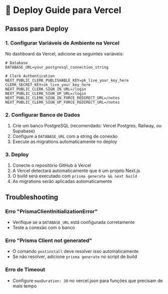 # 🚀 Deploy Guide para Vercel

## Passos para Deploy

### 1. Configurar Variáveis de Ambiente na Vercel

No dashboard da Vercel, adicione as seguintes variáveis:

```env
# Database
DATABASE_URL=your_postgresql_connection_string

# Clerk Authentication
NEXT_PUBLIC_CLERK_PUBLISHABLE_KEY=pk_live_your_key_here
CLERK_SECRET_KEY=sk_live_your_key_here
NEXT_PUBLIC_CLERK_SIGN_IN_URL=/login
NEXT_PUBLIC_CLERK_SIGN_UP_URL=/login
NEXT_PUBLIC_CLERK_SIGN_IN_FORCE_REDIRECT_URL=/notes
NEXT_PUBLIC_CLERK_SIGN_UP_FORCE_REDIRECT_URL=/notes
```

### 2. Configurar Banco de Dados

1. Crie um banco PostgreSQL (recomendado: Vercel Postgres, Railway, ou Supabase)
2. Configure a `DATABASE_URL` com a string de conexão
3. Execute as migrations automaticamente no deploy

### 3. Deploy

1. Conecte o repositório GitHub à Vercel
2. A Vercel detectará automaticamente que é um projeto Next.js
3. O build será executado com `prisma generate && next build`
4. As migrations serão aplicadas automaticamente

## Troubleshooting

### Erro "PrismaClientInitializationError"

- Verifique se a `DATABASE_URL` está configurada corretamente
- Teste a conexão com o banco

### Erro "Prisma Client not generated"

- O comando `postinstall` deve resolver isso automaticamente
- Se não resolver, adicione `prisma generate` no script de build

### Erro de Timeout

- Configure `maxDuration: 30` no vercel.json para funções que precisam de mais tempo
